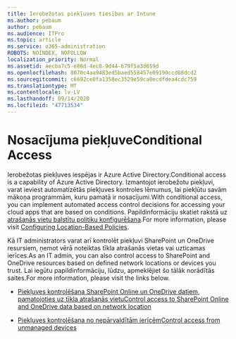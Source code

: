 ```yaml
---
title: Ierobežotas piekļuves tiesības ar Intune
ms.author: pebaum
author: pebaum
ms.audience: ITPro
ms.topic: article
ms.service: o365-administration
ROBOTS: NOINDEX, NOFOLLOW
localization_priority: Normal
ms.assetid: aecba7c5-e86d-4ec8-9d44-679f5a3d659d
ms.openlocfilehash: 8070c4aa9483ed5baed558457e09190ccd88dcd2
ms.sourcegitcommit: c6692ce0fa1358ec3529e59ca0ecdfdea4cdc759
ms.translationtype: MT
ms.contentlocale: lv-LV
ms.lasthandoff: 09/14/2020
ms.locfileid: "47713534"
---
```

# <a name="conditional-access"></a><span data-ttu-id="57374-102">Nosacījuma piekļuve</span><span class="sxs-lookup"><span data-stu-id="57374-102">Conditional Access</span></span>

<span data-ttu-id="57374-103">Ierobežotas piekļuves iespējas ir Azure Active Directory.</span><span class="sxs-lookup"><span data-stu-id="57374-103">Conditional access is a capability of Azure Active Directory.</span></span> <span data-ttu-id="57374-104">Izmantojot ierobežotu piekļuvi, varat ieviest automatizētās piekļuves kontroles lēmumus, lai piekļūtu savām mākoņa programmām, kuru pamatā ir nosacījumi.</span><span class="sxs-lookup"><span data-stu-id="57374-104">With conditional access, you can implement automated access control decisions for accessing your cloud apps that are based on conditions.</span></span> <span data-ttu-id="57374-105">Papildinformāciju skatiet rakstā uz [atrašanās vietu balstītu politiku konfigurēšana](https://docs.microsoft.com/azure/active-directory/conditional-access/overview).</span><span class="sxs-lookup"><span data-stu-id="57374-105">For more information, please visit [Configuring Location-Based Policies](https://docs.microsoft.com/azure/active-directory/conditional-access/overview).</span></span>

<span data-ttu-id="57374-106">Kā IT administrators varat arī kontrolēt piekļuvi SharePoint un OneDrive resursiem, ņemot vērā noteiktas tīkla atrašanās vietas vai uzticamas ierīces.</span><span class="sxs-lookup"><span data-stu-id="57374-106">As an IT admin, you can also control access to SharePoint and OneDrive resources based on defined network locations or devices you trust.</span></span> <span data-ttu-id="57374-107">Lai iegūtu papildinformāciju, lūdzu, apmeklējiet šo tālāk norādītās saites.</span><span class="sxs-lookup"><span data-stu-id="57374-107">For more information, please visit the links below.</span></span>

- [<span data-ttu-id="57374-108">Piekļuves kontrolēšana SharePoint Online un OneDrive datiem, pamatojoties uz tīkla atrašanās vietu</span><span class="sxs-lookup"><span data-stu-id="57374-108">Control access to SharePoint Online and OneDrive data based on network location</span></span>](https://docs.microsoft.com/sharepoint/control-access-based-on-network-location)

- [<span data-ttu-id="57374-109">Piekļuves kontrolēšana no nepārvaldītām ierīcēm</span><span class="sxs-lookup"><span data-stu-id="57374-109">Control access from unmanaged devices</span></span>](https://docs.microsoft.com/sharepoint/control-access-from-unmanaged-devices)

